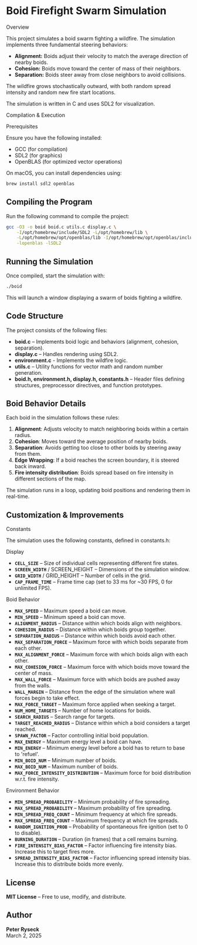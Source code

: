 # Boid Firefight Swarm Simulation

Overview

This project simulates a boid swarm fighting a wildfire. The simulation implements three fundamental steering behaviors:

*   **Alignment:** Boids adjust their velocity to match the average direction of nearby boids.
*   **Cohesion:** Boids move toward the center of mass of their neighbors.
*   **Separation:** Boids steer away from close neighbors to avoid collisions.

The wildfire grows stochastically outward, with both random spread intensity and random new fire start locations.

The simulation is written in C and uses SDL2 for visualization.

Compilation & Execution

Prerequisites

Ensure you have the following installed:

*   GCC (for compilation)
*   SDL2 (for graphics)
*   OpenBLAS (for optimized vector operations)

On macOS, you can install dependencies using:

```bash
brew install sdl2 openblas
```

## Compiling the Program

Run the following command to compile the project:

```bash
gcc -O3 -o boid boid.c utils.c display.c \
    -I/opt/homebrew/include/SDL2 -L/opt/homebrew/lib \
    -L/opt/homebrew/opt/openblas/lib -I/opt/homebrew/opt/openblas/include \
    -lopenblas -lSDL2
```

## Running the Simulation

Once compiled, start the simulation with:

```sh
./boid
```

This will launch a window displaying a swarm of boids fighting a wildfire.

## Code Structure

The project consists of the following files:
- **boid.c** – Implements boid logic and behaviors (alignment, cohesion, separation).
- **display.c** – Handles rendering using SDL2.
- **environment.c** - Implements the wildfire logic.
- **utils.c** – Utility functions for vector math and random number generation.
- **boid.h, environment.h, display.h, constants.h** – Header files defining structures, preprocessor directives, and function prototypes.

## Boid Behavior Details

Each boid in the simulation follows these rules:
1. **Alignment**: Adjusts velocity to match neighboring boids within a certain radius.
2. **Cohesion**: Moves toward the average position of nearby boids.
3. **Separation**: Avoids getting too close to other boids by steering away from them.
4. **Edge Wrapping**: If a boid reaches the screen boundary, it is steered back inward.
5. **Fire intensity distribution**: Boids spread based on fire intensity in different sections of the map.

The simulation runs in a loop, updating boid positions and rendering them in real-time.

## Customization & Improvements

Constants

The simulation uses the following constants, defined in constants.h:

Display

- **`CELL_SIZE`** – Size of individual cells representing different fire states.
- **`SCREEN_WIDTH`** / SCREEN_HEIGHT – Dimensions of the simulation window.
- **`GRID_WIDTH`** / GRID_HEIGHT – Number of cells in the grid.
- **`CAP_FRAME_TIME`** – Frame time cap (set to 33 ms for ~30 FPS, 0 for unlimited FPS).

Boid Behavior

- **`MAX_SPEED`** – Maximum speed a boid can move.
- **`MIN_SPEED`** – Minimum speed a boid can move.
- **`ALIGNMENT_RADIUS`** – Distance within which boids align with neighbors.
- **`COHESION_RADIUS`** – Distance within which boids group together.
- **`SEPARATION_RADIUS`** – Distance within which boids avoid each other.
- **`MAX_SEPARATION_FORCE`** – Maximum force with which boids separate from each other.
- **`MAX_ALIGNMENT_FORCE`** – Maximum force with which boids align with each other.
- **`MAX_COHESION_FORCE`** – Maximum force with which boids move toward the center of mass.
- **`MAX_WALL_FORCE`** – Maximum force with which boids are pushed away from the walls.
- **`WALL_MARGIN`** – Distance from the edge of the simulation where wall forces begin to take effect.
- **`MAX_FORCE_TARGET`** – Maximum force applied when seeking a target.
- **`NUM_HOME_TARGETS`** – Number of home locations for boids.
- **`SEARCH_RADIUS`** – Search range for targets.
- **`TARGET_REACHED_RADIUS`** – Distance within which a boid considers a target reached.
- **`SPAWN_FACTOR`** – Factor controlling initial boid population.
- **`MAX_ENERGY`** – Maximum energy level a boid can have.
- **`MIN_ENERGY`** – Minimum energy level before a boid has to return to base to 'refuel'.
- **`MIN_BOID_NUM`** – Minimum number of boids.
- **`MAX_BOID_NUM`** – Maximum number of boids.
- **`MAX_FORCE_INTENSITY_DISTRIBUTION`** – Maximum force for boid distribution w.r.t. fire intensity.

Environment Behavior

- **`MIN_SPREAD_PROBABILITY`** – Minimum probability of fire spreading.
- **`MAX_SPREAD_PROBABILITY`** – Maximum probability of fire spreading.
- **`MIN_SPREAD_FREQ_COUNT`** – Minimum frequency at which fire spreads.
- **`MAX_SPREAD_FREQ_COUNT`** – Maximum frequency at which fire spreads.
- **`RANDOM_IGNITION_PROB`** – Probability of spontaneous fire ignition (set to 0 to disable).
- **`BURNING_DURATION`** – Duration (in frames) that a cell remains burning.
- **`FIRE_INTENSITY_BIAS_FACTOR`** – Factor influencing fire intensity bias. Increase this to target fires more.
- **`SPREAD_INTENSITY_BIAS_FACTOR`** – Factor influencing spread intensity bias. Increase this to distribute boids more evenly.

## License

**MIT License** – Free to use, modify, and distribute.

## Author

**Peter Ryseck**  
March 2, 2025
